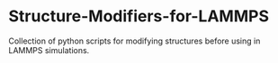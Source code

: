 # Structure-Modifiers-for-LAMMPS
Collection of python scripts for modifying structures before using in LAMMPS simulations.
